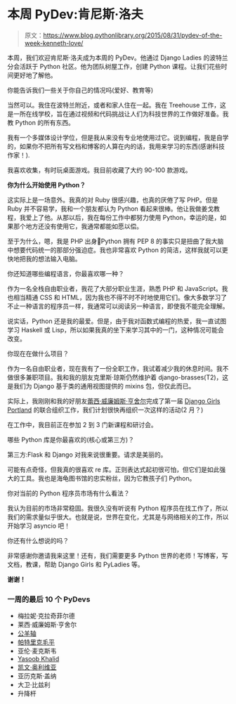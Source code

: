 # 本周 PyDev:肯尼斯·洛夫

> 原文：<https://www.blog.pythonlibrary.org/2015/08/31/pydev-of-the-week-kenneth-love/>

本周，我们欢迎肯尼斯·洛夫成为本周的 PyDev。他通过 Django Ladies 的波特兰分会活跃于 Python 社区。他为团队树屋工作，创建 Python 课程。让我们花些时间更好地了解他。

你能告诉我们一些关于你自己的情况吗(爱好、教育等)

当然可以。我住在波特兰附近，或者和家人住在一起。我在 Treehouse 工作，这是一所在线学校，旨在通过视频和代码挑战让人们为科技世界的工作做好准备。我教 Python 的所有东西。

我有一个多媒体设计学位，但是我从来没有专业地使用过它。说到编程，我是自学的，如果你不把所有写文档和博客的人算在内的话，我用来学习的东西(感谢科技作家！).

我喜欢收集，有时玩桌面游戏。我目前收藏了大约 90-100 款游戏。

**你为什么开始使用 Python？**

这实际上是一场意外。我真的对 Ruby 很感兴趣，也真的厌倦了写 PHP。但是 Ruby 并不容易学，我和一个朋友都认为 Python 看起来很棒。他让我做姜戈教程，我爱上了他。从那以后，我在每份工作中都努力使用 Python，幸运的是，如果那个地方还没有使用它，我通常都能如愿以偿。

至于为什么，嗯，我是 PHP 出身🙂Python 拥有 PEP 8 的事实只是扭曲了我大脑中想要代码统一的那部分强迫症。我也非常喜欢 Python 的简洁，这样我就可以更快地把我的想法输入电脑。

你还知道哪些编程语言，你最喜欢哪一种？

作为一名全栈自由职业者，我花了大部分职业生涯，熟悉 PHP 和 JavaScript。我也相当精通 CSS 和 HTML，因为我也不得不时不时地使用它们。像大多数学习了不止一种语言的程序员一样，我通常可以阅读另一种语言，即使我不能完全理解。

说实话，Python 还是我的最爱。但是，由于我对函数式编程的热爱，我一直试图学习 Haskell 或 Lisp，所以如果我真的坐下来学习其中的一门，这种情况可能会改变。

你现在在做什么项目？

作为一名自由职业者，现在我有了一份全职工作，我试着减少我的休息时间。我不做很多兼职项目。我和我的朋友克里斯·琼斯仍然维护着 django-brasses(T2)，这是我们为 Django 基于类的通用视图提供的 mixins 包，但仅此而已。

实际上，我刚刚和我的好朋友[蕾西·威廉姆斯·亨舍尔](https://www.blog.pythonlibrary.org/2015/08/17/pydev-of-the-week-lacey-williams-henschel)完成了第一届 [Django Girls Portland](http://djangogirls.org/portland) 的联合组织工作，我们计划很快再组织一次这样的活动(2 月？)

在工作中，我目前正在参加 2 到 3 门新课程和研讨会。

哪些 Python 库是你最喜欢的(核心或第三方)？

第三方:Flask 和 Django 对我来说很重要。请求是美丽的。

可能有点奇怪，但我真的很喜欢 re 库。正则表达式起初很可怕，但它们是如此强大的工具。我也是海龟图书馆的忠实粉丝，因为它教孩子们 Python。

你对当前的 Python 程序员市场有什么看法？

我认为目前的市场非常稳固。我很久没有听说有 Python 程序员在找工作了，所以我们的需求量似乎很大。也就是说，世界在变化，尤其是与网络相关的工作，所以开始学习 asyncio 吧！

你还有什么想说的吗？

非常感谢你邀请我来这里！还有，我们需要更多 Python 世界的老师！写博客，写文档，教课，帮助 Django Girls 和 PyLadies 等。

**谢谢！**

### 一周的最后 10 个 PyDevs

*   梅拉妮·克拉奇菲尔德
*   莱西·威廉姆斯·亨舍尔
*   [公羊轴](https://www.blog.pythonlibrary.org/2015/08/10/pydev-of-the-week-ram-rachum/)
*   [帕特里克毛平](https://www.blog.pythonlibrary.org/2015/08/03/pydev-of-the-week-patrick-maupin/)
*   亚伦·麦克斯韦
*   [Yasoob Khalid](https://www.blog.pythonlibrary.org/2015/07/20/pydev-of-the-week-yasoob-khalid/)
*   [凯文·奥利维亚](https://www.blog.pythonlibrary.org/2015/07/13/pydev-of-the-week-kevin-ollivier/)
*   亚历克斯·盖纳
*   大卫·比兹利
*   升降杆